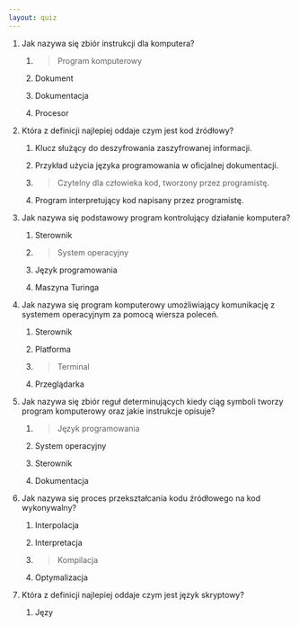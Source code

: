 ```yaml
---
layout: quiz
---
```


1. Jak nazywa się zbiór instrukcji dla komputera?

   1. > Program komputerowy

   2. Dokument

   3. Dokumentacja

   4. Procesor

2. Która z definicji najlepiej oddaje czym jest kod źródłowy?

   1. Klucz służący do deszyfrowania zaszyfrowanej informacji.

   2. Przykład użycia języka programowania w oficjalnej dokumentacji.

   3. > Czytelny dla człowieka kod, tworzony przez programistę.

   4. Program interpretujący kod napisany przez programistę.

3. Jak nazywa się podstawowy program kontrolujący działanie komputera?

   1. Sterownik

   2. > System operacyjny

   3. Język programowania

   4. Maszyna Turinga

4. Jak nazywa się program komputerowy umożliwiający komunikację z systemem operacyjnym za pomocą wiersza poleceń.

   1. Sterownik

   2. Platforma

   3. > Terminal

   4. Przeglądarka

5. Jak nazywa się zbiór reguł determinujących kiedy ciąg symboli tworzy program komputerowy oraz jakie instrukcje opisuje?

   1. > Język programowania

   2. System operacyjny

   3. Sterownik

   4. Dokumentacja

6. Jak nazywa się proces przekształcania kodu źródłowego na kod wykonywalny?

   1. Interpolacja

   2. Interpretacja

   3. > Kompilacja

   4. Optymalizacja

7. Która z definicji najlepiej oddaje czym jest język skryptowy?

   1. Języ
